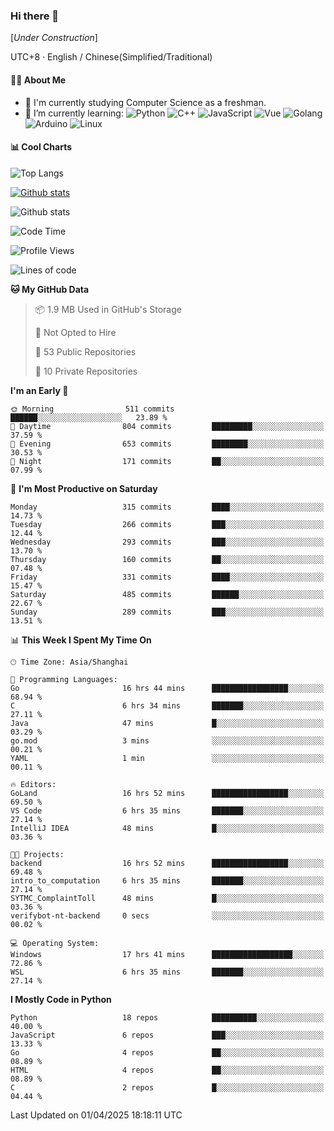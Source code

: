 ### Hi there 👋

\[*Under Construction*\]

UTC+8 · English / Chinese(Simplified/Traditional)

<!--
**NoNormalCreeper/NoNormalCreeper** is a ✨ _special_ ✨ repository because its `README.md` (this file) appears on your GitHub profile.

Here are some ideas to get you started:

- 🔭 I’m currently working on ...
- 🌱 I’m currently learning ...
- 👯 I’m looking to collaborate on ...
- 🤔 I’m looking for help with ...
- 💬 Ask me about ...
- 📫 How to reach me: ...
- 😄 Pronouns: ...
- ⚡ Fun fact: ...
-->

#### 👩‍💻 About Me

- 🏫 I'm currently studying Computer Science as a freshman.
- 🌱 I’m currently learning: 
![Python](https://img.shields.io/badge/-Python-blue?style=flat-square&logo=Python&logoColor=fff)
![C++](https://img.shields.io/badge/-C%2B%2B-00599C?style=flat-square&logo=C%2B%2B&logoColor=fff)
![JavaScript](https://img.shields.io/badge/-JavaScript-ffca18?style=flat-square&logo=JavaScript&logoColor=fff)
![Vue](https://img.shields.io/badge/-Vue-4FC08D?style=flat-square&logo=Vue.js&logoColor=fff)
![Golang](https://img.shields.io/badge/-Go-007d9c?style=flat-square&logo=Go&logoColor=fff)
![Arduino](https://img.shields.io/badge/-Arduino-00979D?style=flat-square&logo=Arduino&logoColor=fff)
![Linux](https://img.shields.io/badge/-Linux-FCC624?style=flat-square&logo=Linux&logoColor=fff)

#### 📊 Cool Charts

![Top Langs](https://readme-stats-zeta-six.vercel.app/api/top-langs/?username=NoNormalCreeper&layout=compact)

[![Github stats](https://readme-stats-zeta-six.vercel.app/api?username=NoNormalCreeper&show=reviews,discussions_started,discussions_answered,prs_merged,prs_merged_percentage)](https://github.com/anuraghazra/github-readme-stats)

![Github stats](https://github-profile-trophy.vercel.app/?username=NoNormalCreeper)


<!--START_SECTION:waka-->
![Code Time](http://img.shields.io/badge/Code%20Time-393%20hrs%2042%20mins-blue)

![Profile Views](http://img.shields.io/badge/Profile%20Views-9-blue)

![Lines of code](https://img.shields.io/badge/From%20Hello%20World%20I%27ve%20Written-3.0%20million%20lines%20of%20code-blue)

**🐱 My GitHub Data** 

> 📦 1.9 MB Used in GitHub's Storage 
 > 
> 🚫 Not Opted to Hire
 > 
> 📜 53 Public Repositories 
 > 
> 🔑 10 Private Repositories 
 > 
**I'm an Early 🐤** 

```text
🌞 Morning                511 commits         ██████░░░░░░░░░░░░░░░░░░░   23.89 % 
🌆 Daytime                804 commits         █████████░░░░░░░░░░░░░░░░   37.59 % 
🌃 Evening                653 commits         ████████░░░░░░░░░░░░░░░░░   30.53 % 
🌙 Night                  171 commits         ██░░░░░░░░░░░░░░░░░░░░░░░   07.99 % 
```
📅 **I'm Most Productive on Saturday** 

```text
Monday                   315 commits         ████░░░░░░░░░░░░░░░░░░░░░   14.73 % 
Tuesday                  266 commits         ███░░░░░░░░░░░░░░░░░░░░░░   12.44 % 
Wednesday                293 commits         ███░░░░░░░░░░░░░░░░░░░░░░   13.70 % 
Thursday                 160 commits         ██░░░░░░░░░░░░░░░░░░░░░░░   07.48 % 
Friday                   331 commits         ████░░░░░░░░░░░░░░░░░░░░░   15.47 % 
Saturday                 485 commits         ██████░░░░░░░░░░░░░░░░░░░   22.67 % 
Sunday                   289 commits         ███░░░░░░░░░░░░░░░░░░░░░░   13.51 % 
```


📊 **This Week I Spent My Time On** 

```text
🕑︎ Time Zone: Asia/Shanghai

💬 Programming Languages: 
Go                       16 hrs 44 mins      █████████████████░░░░░░░░   68.94 % 
C                        6 hrs 34 mins       ███████░░░░░░░░░░░░░░░░░░   27.11 % 
Java                     47 mins             █░░░░░░░░░░░░░░░░░░░░░░░░   03.29 % 
go.mod                   3 mins              ░░░░░░░░░░░░░░░░░░░░░░░░░   00.21 % 
YAML                     1 min               ░░░░░░░░░░░░░░░░░░░░░░░░░   00.11 % 

🔥 Editors: 
GoLand                   16 hrs 52 mins      █████████████████░░░░░░░░   69.50 % 
VS Code                  6 hrs 35 mins       ███████░░░░░░░░░░░░░░░░░░   27.14 % 
IntelliJ IDEA            48 mins             █░░░░░░░░░░░░░░░░░░░░░░░░   03.36 % 

🐱‍💻 Projects: 
backend                  16 hrs 52 mins      █████████████████░░░░░░░░   69.48 % 
intro_to_computation     6 hrs 35 mins       ███████░░░░░░░░░░░░░░░░░░   27.14 % 
SYTMC_ComplaintToll      48 mins             █░░░░░░░░░░░░░░░░░░░░░░░░   03.36 % 
verifybot-nt-backend     0 secs              ░░░░░░░░░░░░░░░░░░░░░░░░░   00.02 % 

💻 Operating System: 
Windows                  17 hrs 41 mins      ██████████████████░░░░░░░   72.86 % 
WSL                      6 hrs 35 mins       ███████░░░░░░░░░░░░░░░░░░   27.14 % 
```

**I Mostly Code in Python** 

```text
Python                   18 repos            ██████████░░░░░░░░░░░░░░░   40.00 % 
JavaScript               6 repos             ███░░░░░░░░░░░░░░░░░░░░░░   13.33 % 
Go                       4 repos             ██░░░░░░░░░░░░░░░░░░░░░░░   08.89 % 
HTML                     4 repos             ██░░░░░░░░░░░░░░░░░░░░░░░   08.89 % 
C                        2 repos             █░░░░░░░░░░░░░░░░░░░░░░░░   04.44 % 
```




 Last Updated on 01/04/2025 18:18:11 UTC
<!--END_SECTION:waka-->

